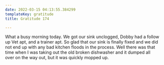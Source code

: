```yaml
---
date: 2022-03-15 04:13:55.384299
templateKey: gratitude
title: Gratitude 174

---
```


What a busy morning today.  We got our sink unclogged, Dobby had a
follow up Vet apt, and a trainer apt.  So glad that our sink is finally
fixed and we did not end up with any bad kitchen floods in the process.
Well there was that time when I was taking out the old broken dishwasher
and it dumped all over on the way out, but it was quickly mopped up.

